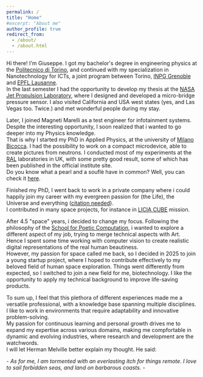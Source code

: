 ```yaml
---
permalink: /
title: "Home"
#excerpt: "About me"
author_profile: true
redirect_from: 
  - /about/
  - /about.html 
---
```


Hi there!
I'm Giuseppe.
I got my bachelor's degree in engineering physics at the [Politecnico di Torino](https://www.polito.it/), and continued with my specialization in Nanotechnology for ICTs, a joint program between Torino, [INPG Grenoble](https://www.grenoble-inp.fr/) and [EPFL Lausanne](https://www.epfl.ch/en/).  
In the last semester I had the opportunity to develop my thesis at the [NASA Jet Propulsion Laboratory](https://www.jpl.nasa.gov/), where I designed and developed a micro-bridge pressure sensor. I also visited California and USA west states (yes, and Las Vegas too. Twice.) and met wonderful people during my stay.

Later, I joined Magneti Marelli as a test engineer for infotainment systems. Despite the interesting opportunity, I soon realized that i wanted to go deeper into my Physics knowledge.  
That is why I started my PhD in Applied Physics, at the university of [Milano Bicocca](https://www.unimib.it/). I had the possibility to work on a compact microdevice, able to create pictures from neutrons. I conducted most of my experiments at the [RAL](https://www.ukri.org/who-we-are/stfc/locations/rutherford-appleton-laboratory/) laboratories in UK, with some pretty good result, some of which has been published in the official institute site.  
Do you know what a pearl and a souflè have in common? Well, you can check it [here](https://www.isis.stfc.ac.uk/Pages/Neutron-imaging-study-dives-deep-into-pearls.aspx).

Finished my PhD, I went back to work in a private company where i could happily join my career with my evergreen passion for (the Life), the Universe and everything ([citation needed](https://en.wikipedia.org/wiki/Life,_the_Universe_and_Everything)).  
I contributed in many space projects, for instance in [LICIA CUBE](https://www.asi.it/en/planets-stars-universe/solar-system-and-beyond/liciacube/) mission.  

After 4.5 "space" years, i decided to change my focus. Following the philosophy of the [School for Poetic Computation](https://sfpc.study/), i wanted to explore a different aspect of my job, trying to merge technical aspects with Art.  
Hence I spent some time working with computer vision to create realistic digital representations of the real human beautiness.  
However, my passion for space called me back, so I decided in 2025 to join a young startup project, where I hoped to contribute effectively to my beloved field of human space exploration.
Things went differently from expected, so I switched to join a new field for me, biotechnology. I like the opportunity to apply my technical background to improve life-saving products. 

To sum up, I feel that this plethora of different experiences made me a versatile professional, with a knowledge base spanning multiple disciplines. I like to work in environments that require adaptability and innovative problem-solving.  
My passion for continuous learning and personal growth drives me to expand my expertise across various domains, making me compfortable in dynamic and evolving industries, where research and development are the watchwords.  
I will let Herman Melville better explain my thought. He said:  

 <em> - As for me, I am tormented with an everlasting itch for things remote. I love to sail forbidden seas, and land on barbarous coasts. - </em>

